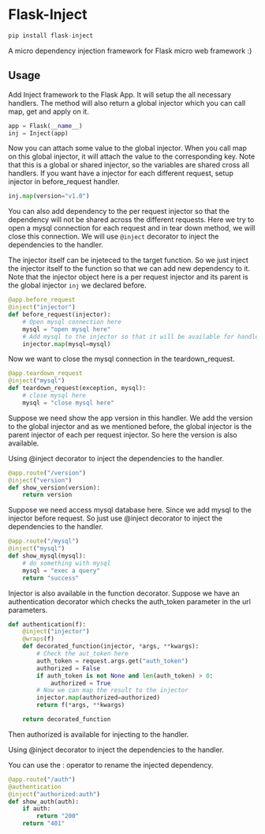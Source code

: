 Flask-Inject
===

```python
pip install flask-inject
```

A micro dependency injection framework for Flask micro web framework :)

## Usage

Add Inject framework to the Flask App. It will setup the all necessary handlers. The method will also return a global injector which you can call map, get and apply on it.

```python
app = Flask(__name__)
inj = Inject(app)
```

Now you can attach some value to the global injector. When you call map on this global injector, it will attach the value to the corresponding key. Note that this is a global or shared injector, so the variables are shared cross all handlers. If you want have a injector for each different request, setup injector in before_request handler.

```python
inj.map(version="v1.0")
```

You can also add dependency to the per request injector so that the dependency will not be shared across the different requests. Here we try to open a mysql connection for each request and in tear down method, we will close this connection. We will use `@inject` decorator to inject the dependencies to the handler.

The injector itself can be injeteced to the target function. So we just inject the injector itself to the function so that we can add new dependency to it. Note that the injector object here is a per request injector and its parent is the global injector `inj` we declared before.

```python
@app.before_request
@inject("injector")
def before_request(injector):
    # Open mysql connection here
    mysql = "open mysql here"
    # Add mysql to the injector so that it will be available for handlers after before request
    injector.map(mysql=mysql)
```

Now we want to close the mysql connection in the teardown_request.

```python
@app.teardown_request
@inject("mysql")
def teardown_request(exception, mysql):
    # close mysql here
    mysql = "close mysql here"
```

Suppose we need show the app version in this handler. We add the version to the global injector and as we mentioned before, the global injector is the parent injector of each per request injector. So here the version is also available.

Using @inject decorator to inject the dependencies to the handler.

```python
@app.route("/version")
@inject("version")
def show_version(version):
    return version
```

Suppose we need access mysql database here. Since we add mysql to the injector before request. So just use @inject decorator to inject the dependencies to the handler.

```python
@app.route("/mysql")
@inject("mysql")
def show_mysql(mysql):
    # do something with mysql
    mysql = "exec a query"
    return "success"
```

Injector is also available in the function decorator. Suppose we have an authentication decorator which checks the auth_token parameter in the url parameters.

```python
def authentication(f):
    @inject("injector")
    @wraps(f)
    def decorated_function(injector, *args, **kwargs):
        # Check the aut_token here
        auth_token = request.args.get("auth_token")
        authorized = False
        if auth_token is not None and len(auth_token) > 0:
            authorized = True
        # Now we can map the result to the injector
        injector.map(authorized=authorized)
        return f(*args, **kwargs)

    return decorated_function
```

Then authorized is available for injecting to the handler.

Using @inject decorator to inject the dependencies to the handler.

You can use the : operator to rename the injected dependency.

```python
@app.route("/auth")
@authentication
@inject("authorized:auth")
def show_auth(auth):
    if auth:
        return "200"
    return "401"
```
